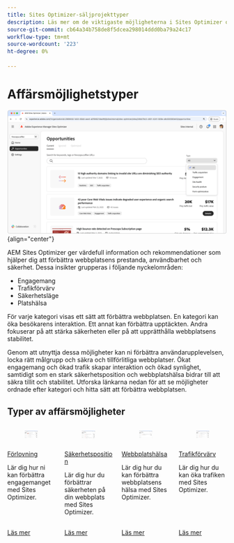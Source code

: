 ```yaml
---
title: Sites Optimizer-säljprojekttyper
description: Läs mer om de viktigaste möjligheterna i Sites Optimizer och hur de kan hjälpa dig att förbättra webbplatsens prestanda.
source-git-commit: cb64a34b758de8f5dcea298014ddd0ba79a24c17
workflow-type: tm+mt
source-wordcount: '223'
ht-degree: 0%

---
```



# Affärsmöjlighetstyper

![Affärsmöjlighetstyper](./assets/overview/hero.png){align="center"}

AEM Sites Optimizer ger värdefull information och rekommendationer som hjälper dig att förbättra webbplatsens prestanda, användbarhet och säkerhet. Dessa insikter grupperas i följande nyckelområden:

* Engagemang
* Trafikförvärv
* Säkerhetsläge
* Platshälsa

För varje kategori visas ett sätt att förbättra webbplatsen. En kategori kan öka besökarens interaktion. Ett annat kan förbättra upptäckten. Andra fokuserar på att stärka säkerheten eller på att upprätthålla webbplatsens stabilitet.

Genom att utnyttja dessa möjligheter kan ni förbättra användarupplevelsen, locka rätt målgrupp och säkra och tillförlitliga webbplatser. Ökat engagemang och ökad trafik skapar interaktion och ökad synlighet, samtidigt som en stark säkerhetsposition och webbplatshälsa bidrar till att säkra tillit och stabilitet.  Utforska länkarna nedan för att se möjligheter ordnade efter kategori och hitta sätt att förbättra webbplatsen.

## Typer av affärsmöjligheter

<!-- CARDS 

* ./engagement.md
   { title = Engagement }
* ./security-posture.md
   { title = Security posture }
* ./site-health.md
   { title = Site health }
* ./traffic-acquisition.md
   { title = Traffic acquisition }

-->
<!-- START CARDS HTML - DO NOT MODIFY BY HAND -->
<div class="columns">
    <div class="column is-half-tablet is-half-desktop is-one-third-widescreen" aria-label="Engagement">
        <div class="card" style="height: 100%; display: flex; flex-direction: column; height: 100%;">
            <div class="card-image">
                <figure class="image x-is-16by9">
                    <a href="./engagement.md" title="Engagemang" target="_blank" rel="referrer">
                        <img class="is-bordered-r-small" src="assets/engagement/hero.png" alt="Engagemang"
                             style="width: 100%; aspect-ratio: 16 / 9; object-fit: cover; overflow: hidden; display: block; margin: auto;">
                    </a>
                </figure>
            </div>
            <div class="card-content is-padded-small" style="display: flex; flex-direction: column; flex-grow: 1; justify-content: space-between;">
                <div class="top-card-content">
                    <p class="headline is-size-6 has-text-weight-bold">
                        <a href="./engagement.md" target="_blank" rel="referrer" title="Engagemang">Förlovning</a>
                    </p>
                    <p class="is-size-6">Lär dig hur ni kan förbättra engagemanget med Sites Optimizer.</p>
                </div>
                <a href="./engagement.md" target="_blank" rel="referrer" class="spectrum-Button spectrum-Button--outline spectrum-Button--primary spectrum-Button--sizeM" style="align-self: flex-start; margin-top: 1rem;">
                    <span class="spectrum-Button-label has-no-wrap has-text-weight-bold">Läs mer</span>
                </a>
            </div>
        </div>
    </div>
    <div class="column is-half-tablet is-half-desktop is-one-third-widescreen" aria-label="Security posture">
        <div class="card" style="height: 100%; display: flex; flex-direction: column; height: 100%;">
            <div class="card-image">
                <figure class="image x-is-16by9">
                    <a href="./security-posture.md" title="Säkerhetsposition" target="_blank" rel="referrer">
                        <img class="is-bordered-r-small" src="assets/security-posture/hero.png" alt="Säkerhetsposition"
                             style="width: 100%; aspect-ratio: 16 / 9; object-fit: cover; overflow: hidden; display: block; margin: auto;">
                    </a>
                </figure>
            </div>
            <div class="card-content is-padded-small" style="display: flex; flex-direction: column; flex-grow: 1; justify-content: space-between;">
                <div class="top-card-content">
                    <p class="headline is-size-6 has-text-weight-bold">
                        <a href="./security-posture.md" target="_blank" rel="referrer" title="Säkerhetsposition">Säkerhetsposition</a>
                    </p>
                    <p class="is-size-6">Lär dig hur du förbättrar säkerheten på din webbplats med Sites Optimizer.</p>
                </div>
                <a href="./security-posture.md" target="_blank" rel="referrer" class="spectrum-Button spectrum-Button--outline spectrum-Button--primary spectrum-Button--sizeM" style="align-self: flex-start; margin-top: 1rem;">
                    <span class="spectrum-Button-label has-no-wrap has-text-weight-bold">Läs mer</span>
                </a>
            </div>
        </div>
    </div>
    <div class="column is-half-tablet is-half-desktop is-one-third-widescreen" aria-label="Site health">
        <div class="card" style="height: 100%; display: flex; flex-direction: column; height: 100%;">
            <div class="card-image">
                <figure class="image x-is-16by9">
                    <a href="./site-health.md" title="Webbplatshälsa" target="_blank" rel="referrer">
                        <img class="is-bordered-r-small" src="assets/site-health/hero.png" alt="Webbplatshälsa"
                             style="width: 100%; aspect-ratio: 16 / 9; object-fit: cover; overflow: hidden; display: block; margin: auto;">
                    </a>
                </figure>
            </div>
            <div class="card-content is-padded-small" style="display: flex; flex-direction: column; flex-grow: 1; justify-content: space-between;">
                <div class="top-card-content">
                    <p class="headline is-size-6 has-text-weight-bold">
                        <a href="./site-health.md" target="_blank" rel="referrer" title="Webbplatshälsa">Webbplatshälsa</a>
                    </p>
                    <p class="is-size-6">Lär dig hur du kan förbättra webbplatsens hälsa med Sites Optimizer.</p>
                </div>
                <a href="./site-health.md" target="_blank" rel="referrer" class="spectrum-Button spectrum-Button--outline spectrum-Button--primary spectrum-Button--sizeM" style="align-self: flex-start; margin-top: 1rem;">
                    <span class="spectrum-Button-label has-no-wrap has-text-weight-bold">Läs mer</span>
                </a>
            </div>
        </div>
    </div>
    <div class="column is-half-tablet is-half-desktop is-one-third-widescreen" aria-label="Traffic acquisition">
        <div class="card" style="height: 100%; display: flex; flex-direction: column; height: 100%;">
            <div class="card-image">
                <figure class="image x-is-16by9">
                    <a href="./traffic-acquisition.md" title="Trafikförvärv" target="_blank" rel="referrer">
                        <img class="is-bordered-r-small" src="assets/traffic-acquisition/hero.png" alt="Trafikförvärv"
                             style="width: 100%; aspect-ratio: 16 / 9; object-fit: cover; overflow: hidden; display: block; margin: auto;">
                    </a>
                </figure>
            </div>
            <div class="card-content is-padded-small" style="display: flex; flex-direction: column; flex-grow: 1; justify-content: space-between;">
                <div class="top-card-content">
                    <p class="headline is-size-6 has-text-weight-bold">
                        <a href="./traffic-acquisition.md" target="_blank" rel="referrer" title="Trafikförvärv">Trafikförvärv</a>
                    </p>
                    <p class="is-size-6">Lär dig hur du kan öka trafiken med Sites Optimizer.</p>
                </div>
                <a href="./traffic-acquisition.md" target="_blank" rel="referrer" class="spectrum-Button spectrum-Button--outline spectrum-Button--primary spectrum-Button--sizeM" style="align-self: flex-start; margin-top: 1rem;">
                    <span class="spectrum-Button-label has-no-wrap has-text-weight-bold">Läs mer</span>
                </a>
            </div>
        </div>
    </div>
</div>
<!-- END CARDS HTML - DO NOT MODIFY BY HAND -->
